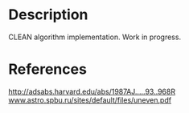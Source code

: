 # Description
CLEAN algorithm implementation. Work in progress.
# References
http://adsabs.harvard.edu/abs/1987AJ.....93..968R
www.astro.spbu.ru/sites/default/files/uneven.pdf